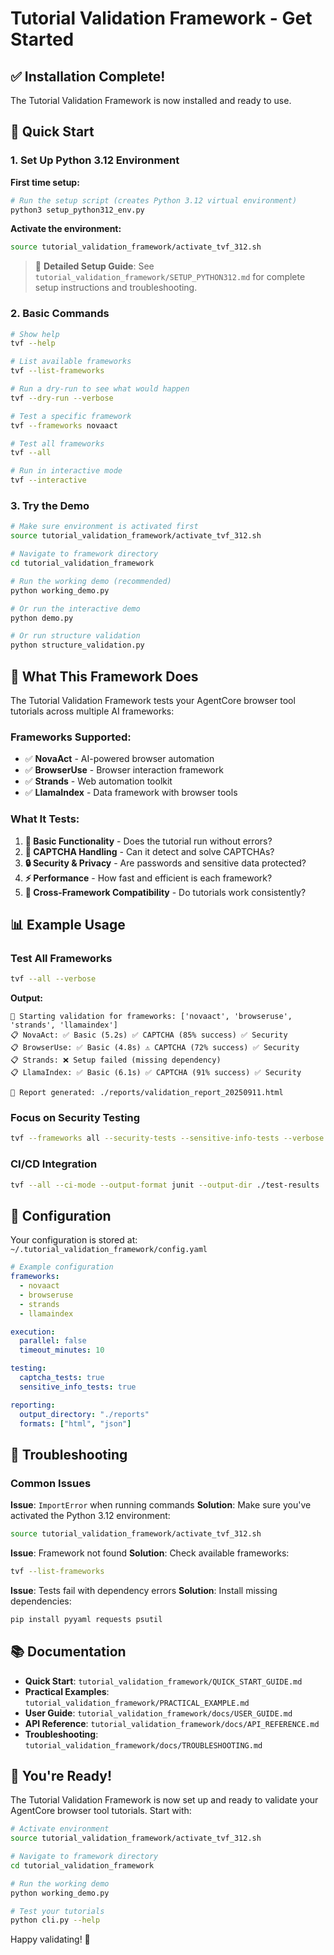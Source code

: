# Tutorial Validation Framework - Get Started

## ✅ Installation Complete!

The Tutorial Validation Framework is now installed and ready to use.

## 🚀 Quick Start

### 1. Set Up Python 3.12 Environment

**First time setup:**
```bash
# Run the setup script (creates Python 3.12 virtual environment)
python3 setup_python312_env.py
```

**Activate the environment:**
```bash
source tutorial_validation_framework/activate_tvf_312.sh
```

> 📖 **Detailed Setup Guide**: See `tutorial_validation_framework/SETUP_PYTHON312.md` for complete setup instructions and troubleshooting.

### 2. Basic Commands

```bash
# Show help
tvf --help

# List available frameworks
tvf --list-frameworks

# Run a dry-run to see what would happen
tvf --dry-run --verbose

# Test a specific framework
tvf --frameworks novaact

# Test all frameworks
tvf --all

# Run in interactive mode
tvf --interactive
```

### 3. Try the Demo
```bash
# Make sure environment is activated first
source tutorial_validation_framework/activate_tvf_312.sh

# Navigate to framework directory
cd tutorial_validation_framework

# Run the working demo (recommended)
python working_demo.py

# Or run the interactive demo
python demo.py

# Or run structure validation
python structure_validation.py
```

## 🎯 What This Framework Does

The Tutorial Validation Framework tests your AgentCore browser tool tutorials across multiple AI frameworks:

### **Frameworks Supported:**
- ✅ **NovaAct** - AI-powered browser automation
- ✅ **BrowserUse** - Browser interaction framework  
- ✅ **Strands** - Web automation toolkit
- ✅ **LlamaIndex** - Data framework with browser tools

### **What It Tests:**
1. **🔧 Basic Functionality** - Does the tutorial run without errors?
2. **🤖 CAPTCHA Handling** - Can it detect and solve CAPTCHAs?
3. **🔒 Security & Privacy** - Are passwords and sensitive data protected?
4. **⚡ Performance** - How fast and efficient is each framework?
5. **🔄 Cross-Framework Compatibility** - Do tutorials work consistently?

## 📊 Example Usage

### Test All Frameworks
```bash
tvf --all --verbose
```

**Output:**
```
🚀 Starting validation for frameworks: ['novaact', 'browseruse', 'strands', 'llamaindex']
📋 NovaAct: ✅ Basic (5.2s) ✅ CAPTCHA (85% success) ✅ Security
📋 BrowserUse: ✅ Basic (4.8s) ⚠️ CAPTCHA (72% success) ✅ Security  
📋 Strands: ❌ Setup failed (missing dependency)
📋 LlamaIndex: ✅ Basic (6.1s) ✅ CAPTCHA (91% success) ✅ Security

📄 Report generated: ./reports/validation_report_20250911.html
```

### Focus on Security Testing
```bash
tvf --frameworks all --security-tests --sensitive-info-tests --verbose
```

### CI/CD Integration
```bash
tvf --all --ci-mode --output-format junit --output-dir ./test-results
```

## 📁 Configuration

Your configuration is stored at: `~/.tutorial_validation_framework/config.yaml`

```yaml
# Example configuration
frameworks:
  - novaact
  - browseruse
  - strands
  - llamaindex

execution:
  parallel: false
  timeout_minutes: 10

testing:
  captcha_tests: true
  sensitive_info_tests: true

reporting:
  output_directory: "./reports"
  formats: ["html", "json"]
```

## 🔧 Troubleshooting

### Common Issues

**Issue**: `ImportError` when running commands
**Solution**: Make sure you've activated the Python 3.12 environment:
```bash
source tutorial_validation_framework/activate_tvf_312.sh
```

**Issue**: Framework not found
**Solution**: Check available frameworks:
```bash
tvf --list-frameworks
```

**Issue**: Tests fail with dependency errors
**Solution**: Install missing dependencies:
```bash
pip install pyyaml requests psutil
```

## 📚 Documentation

- **Quick Start**: `tutorial_validation_framework/QUICK_START_GUIDE.md`
- **Practical Examples**: `tutorial_validation_framework/PRACTICAL_EXAMPLE.md`
- **User Guide**: `tutorial_validation_framework/docs/USER_GUIDE.md`
- **API Reference**: `tutorial_validation_framework/docs/API_REFERENCE.md`
- **Troubleshooting**: `tutorial_validation_framework/docs/TROUBLESHOOTING.md`

## 🎉 You're Ready!

The Tutorial Validation Framework is now set up and ready to validate your AgentCore browser tool tutorials. Start with:

```bash
# Activate environment
source tutorial_validation_framework/activate_tvf_312.sh

# Navigate to framework directory
cd tutorial_validation_framework

# Run the working demo
python working_demo.py

# Test your tutorials
python cli.py --help
```

Happy validating! 🚀
